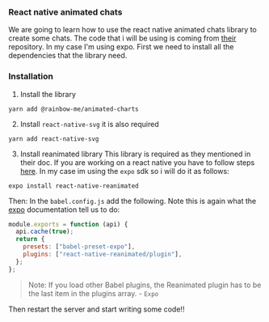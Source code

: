 ### React native animated chats

We are going to learn how to use the react native animated chats library to create some chats. The code that i will be using is coming from [their](https://github.com/rainbow-me/react-native-animated-charts) repository. In my case I'm using expo. First we need to install all the dependencies that the library need.

### Installation

1. Install the library

```
yarn add @rainbow-me/animated-charts
```

2. Install `react-native-svg` it is also required

```
yarn add react-native-svg
```

3. Install reanimated library
   This library is required as they mentioned in their doc. If you are working on a react native you have to follow steps [here](https://docs.swmansion.com/react-native-reanimated/docs/next/installation). In my case im using the `expo` sdk so i will do it as follows:

```
expo install react-native-reanimated
```

Then:
In the `babel.config.js` add the following. Note this is again what the [expo](https://docs.expo.io/versions/latest/sdk/reanimated/) documentation tell us to do:

```js
module.exports = function (api) {
  api.cache(true);
  return {
    presets: ["babel-preset-expo"],
    plugins: ["react-native-reanimated/plugin"],
  };
};
```

> Note: If you load other Babel plugins, the Reanimated plugin has to be the last item in the plugins array. - `Expo`

Then restart the server and start writing some code!!
